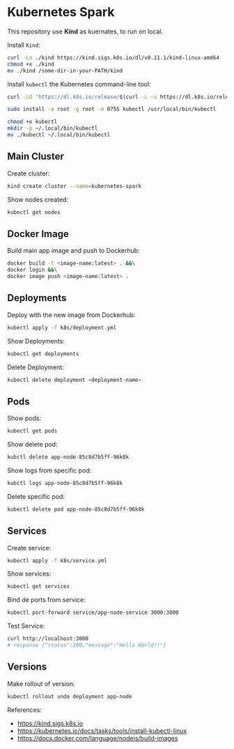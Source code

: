 # Kubernetes Spark

This repository use **Kind** as kuernates, to run on local.

Install `Kind`:

```bash
curl -Lo ./kind https://kind.sigs.k8s.io/dl/v0.11.1/kind-linux-amd64
chmod +x ./kind
mv ./kind /some-dir-in-your-PATH/kind
```

Install `kubectl` the Kubernetes command-line tool:

```bash
curl -LO "https://dl.k8s.io/release/$(curl -L -s https://dl.k8s.io/release/stable.txt)/bin/linux/amd64/kubectl"
```
```bash
sudo install -o root -g root -m 0755 kubectl /usr/local/bin/kubectl
```
```bash
chmod +x kubectl
mkdir -p ~/.local/bin/kubectl
mv ./kubectl ~/.local/bin/kubectl
```

## Main Cluster

Create cluster:
```bash
kind create cluster --name=kubernetes-spark
```
Show nodes created:
```bash
kubectl get nodes
```

## Docker Image

Build main app image and push to Dockerhub:
```bash
docker build -t <image-name:latest> . &&\
docker login &&\
docker image push <image-name:latest> .
```

## Deployments

Deploy with the new image from Dockerhub:
```bash
kubectl apply -f k8s/deployment.yml
```
Show Deployments:
```bash
kubectl get deployments
```
Delete Deployment:
```bash
kubectl delete deployment <deployment-name>
```

## Pods

Show pods:
```bash
kubectl get pods
```

Show delete pod:
```bash
kubctl delete app-node-85c8d7b5ff-96k8k
```

Show logs from specific pod:
```bash
kubctl logs app-node-85c8d7b5ff-96k8k
```

Delete specific pod:
```bash
kubectl delete pod app-node-85c8d7b5ff-96k8k
```

## Services

Create service:
```bash
kubectl apply -f k8s/service.yml
```
Show services:
```bash
kubectl get services
```

Bind de ports from service:
```bash
kubectl port-forward service/app-node-service 3000:3000
```

Test Service:
```bash
curl http://localhost:3000
# response {"status":200,"message":"Hello World!!"}
```

## Versions

Make rollout of version:

```bash
kubectl rollout undo deployment app-node
```

References:
- https://kind.sigs.k8s.io
- https://kubernetes.io/docs/tasks/tools/install-kubectl-linux
- https://docs.docker.com/language/nodejs/build-images